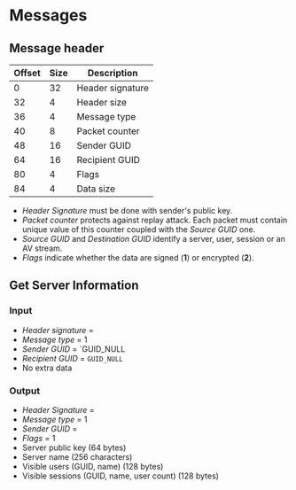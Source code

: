 # Messages

## Message header

| Offset | Size | Description |
|--------|------|-------------|
| 0 | 32   | Header signature |
| 32 | 4    | Header size |
| 36 | 4    | Message type |
| 40 | 8 | Packet counter |
| 48 | 16 | Sender GUID |
| 64 | 16 | Recipient GUID |
| 80 | 4 | Flags |
| 84 | 4 | Data size |

* *Header Signature* must be done with sender's public key.
* *Packet counter* protects against replay attack. Each packet must contain unique value of this counter coupled with the *Source GUID* one.
* *Source GUID* and *Destination GUID* identify a server, user, session or an AV stream.
* *Flags* indicate whether the data are signed (**1**) or encrypted (**2**).

## Get Server Information

### Input

* *Header signature* = <zeroes>
* *Message type* = 1
* *Sender GUID* = `GUID_NULL
* *Recipient GUID* = `GUID_NULL`
* No extra data

### Output

* *Header Signature* = <signed by the server>
* *Message type* = 1
* *Sender GUID* = <server GUID>
* *Flags* = 1
* Server public key (64 bytes)
* Server name (256 characters)
* Visible users (GUID, name) (128 bytes)
* Visible sessions (GUID, name, user count) (128 bytes)
